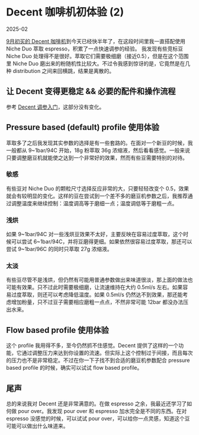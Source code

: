 # Decent 咖啡机初体验 (2)

2025-02

[9月初买的 Decent 咖啡机](./DecentFirstImpression.md)到今天已经快半年了，在这段时间里我一直搭配使用 Niche Duo 萃取 espresso，积累了一点快速调参的经验。
我发现有些竞标豆 Niche Duo 处理得不是很好。萃取它们需要极细磨（接近0.5），但是在这个范围里 Niche Duo 磨出来的粉随机性比较大。不过令我感到惊讶的是，它竟然是在几种 distribution 之间来回横跳，结果是离散的。

## 让 Decent 变得更稳定 && 必要的配件和操作流程

参考 [Decent 调参入门](./DecentGettingStarted.md)，这部分没有变化。

## Pressure based (default) profile 使用体验

萃取多了之后我发现其实参数的选择是有一些套路的。在面对一个新豆的时候，我一般都从 9~1bar/94C 开始，18g 粉萃取 36g 浓缩液，然后看看感觉。一般来说只要调整磨豆机就能使之达到一个非常好的效果，然而有些豆需要特别的对待。

### 敏感

有些豆对 Niche Duo 的颗粒尺寸选择反应非常的大，只要轻轻改变个 0.5，效果就会有较明显的变化。这样的豆在尝试到一个差不多的磨豆机参数之后，我推荐通过调整温度来继续控制：温度调高等于磨细一点；温度调低等于磨粗一点。

### 浅烘

如果 9~1bar/94C 对一些浅烘豆效果不太好，主要反映在容易过度萃取，这个时候可以尝试 6~1bar/94C，并将豆磨得更细。如果依然很容易过度萃取，那还可以尝试 9~1bar/96C 的同时只萃取 27g 浓缩液。

### 太淡

有些豆尽管不是浅烘，但仍然有可能用普通参数做出来味道很淡，那上面的做法也可能有效果。只不过此时需要极细磨，让流速维持在大约 0.5ml/s 左右。如果容易过度萃取，则还可以考虑降低温度。如果 0.5ml/s 仍然达不到效果，那还能考虑增加粉量，只不过豆子需要相应磨粗一点点，不然非常可能 12bar 都没办法压出水来。

## Flow based profile 使用体验

这个 profile 我用得不多，至今仍然抓不住感觉。Decent 提供了这样的一个功能，它通过调整压力来达到你设置的流速。但实际上这个控制过于间接，而且每次的压力也不是非常稳定。不过在你一下子找不到合适的磨豆机参数配合 pressure based profile 的时候，确实可以试试 flow based profile。

## 尾声

总的来说我对 Decent 还是非常满意的。在做 espresso 之余，我最近还学习了如何做 pour over。我发现 pour over 和 espresso 加水完全是不同的东西。在对 espresso 没感觉的时候，可以试试 pour over，可以给你一点灵感，知道这个豆可能可以做出什么味道来。
